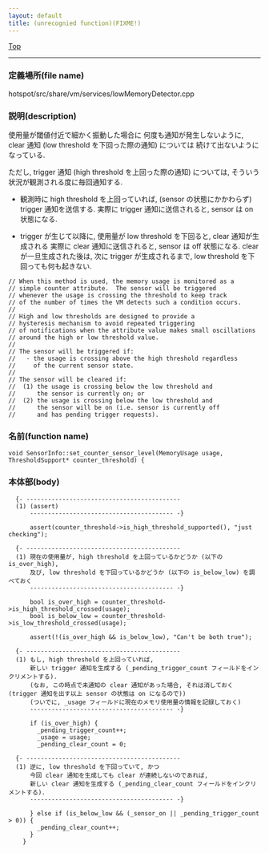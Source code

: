 ```yaml
---
layout: default
title: (unrecognied function)(FIXME!)
---
```

[Top](../index.html)

--- 
### 定義場所(file name)
hotspot/src/share/vm/services/lowMemoryDetector.cpp
### 説明(description)
使用量が閾値付近で細かく振動した場合に
何度も通知が発生しないように, 
clear 通知 (low threshold を下回った際の通知) については
続けて出ないようになっている.

ただし, trigger 通知 (high threshold を上回った際の通知) については, 
そういう状況が観測される度に毎回通知する.
 
  * 観測時に high threshold を上回っていれば, 
    (sensor の状態にかかわらず) trigger 通知を送信する.
    実際に trigger 通知に送信されると, sensor は on 状態になる.

  * trigger が生じて以降に, 使用量が low threshold を下回ると, clear 通知が生成される
    実際に clear 通知に送信されると, sensor は off 状態になる.
    clear が一旦生成された後は, 次に trigger が生成されるまで, 
    low threshold を下回っても何も起きない.

```
// When this method is used, the memory usage is monitored as a
// simple counter attribute.  The sensor will be triggered
// whenever the usage is crossing the threshold to keep track
// of the number of times the VM detects such a condition occurs.
//
// High and low thresholds are designed to provide a
// hysteresis mechanism to avoid repeated triggering
// of notifications when the attribute value makes small oscillations
// around the high or low threshold value.
//
// The sensor will be triggered if:
//   - the usage is crossing above the high threshold regardless
//     of the current sensor state.
//
// The sensor will be cleared if:
//  (1) the usage is crossing below the low threshold and
//      the sensor is currently on; or
//  (2) the usage is crossing below the low threshold and
//      the sensor will be on (i.e. sensor is currently off
//      and has pending trigger requests).
```

### 名前(function name)
```
void SensorInfo::set_counter_sensor_level(MemoryUsage usage, ThresholdSupport* counter_threshold) {
```

### 本体部(body)
```
  {- -------------------------------------------
  (1) (assert)
      ---------------------------------------- -}

	  assert(counter_threshold->is_high_threshold_supported(), "just checking");
	
  {- -------------------------------------------
  (1) 現在の使用量が, high threshold を上回っているかどうか (以下の is_over_high), 
      及び, low threshold を下回っているかどうか (以下の is_below_low) を調べておく
      ---------------------------------------- -}

	  bool is_over_high = counter_threshold->is_high_threshold_crossed(usage);
	  bool is_below_low = counter_threshold->is_low_threshold_crossed(usage);
	
	  assert(!(is_over_high && is_below_low), "Can't be both true");
	
  {- -------------------------------------------
  (1) もし, high threshold を上回っていれば, 
      新しい trigger 通知を生成する (_pending_trigger_count フィールドをインクリメントする).
      (なお, この時点で未通知の clear 通知があった場合, それは消しておく (trigger 通知を出す以上 sensor の状態は on になるので))
      (ついでに, _usage フィールドに現在のメモリ使用量の情報を記録しておく)
      ---------------------------------------- -}

	  if (is_over_high) {
	    _pending_trigger_count++;
	    _usage = usage;
	    _pending_clear_count = 0;

  {- -------------------------------------------
  (1) 逆に, low threshold を下回っていて, かつ
      今回 clear 通知を生成しても clear が連続しないのであれば, 
      新しい clear 通知を生成する (_pending_clear_count フィールドをインクリメントする).
      ---------------------------------------- -}

	  } else if (is_below_low && (_sensor_on || _pending_trigger_count > 0)) {
	    _pending_clear_count++;
	  }
	}
	
```



